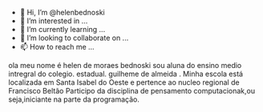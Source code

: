 - 👋 Hi, I’m @helenbednoski
- 👀 I’m interested in ...
- 🌱 I’m currently learning ...
- 💞️ I’m looking to collaborate on ...
- 📫 How to reach me ...

<!---
helenbednoski/helenbednoski is a ✨ special ✨ repository because its `README.md` (this file) appears on your GitHub profile.
You can click the Preview link to take a look at your changes.
--->
ola  meu nome é  helen de moraes bednoski  sou aluna do ensino medio intregral do colegio. estadual. guilheme de  almeida .
Minha escola está localizada em Santa Isabel do Oeste e  pertence ao nucleo regional de Francisco Beltão
Participo da disciplina de pensamento computacionak,ou seja,iniciante  na parte da programação.






 
 
 
